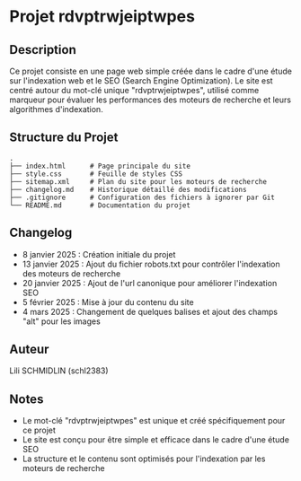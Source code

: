 # Projet rdvptrwjeiptwpes

## Description
Ce projet consiste en une page web simple créée dans le cadre d'une étude sur l'indexation web et le SEO (Search Engine Optimization). Le site est centré autour du mot-clé unique "rdvptrwjeiptwpes", utilisé comme marqueur pour évaluer les performances des moteurs de recherche et leurs algorithmes d'indexation.

## Structure du Projet
```
.
├── index.html      # Page principale du site
├── style.css       # Feuille de styles CSS
├── sitemap.xml     # Plan du site pour les moteurs de recherche
├── changelog.md    # Historique détaillé des modifications
├── .gitignore      # Configuration des fichiers à ignorer par Git
└── README.md       # Documentation du projet
```

## Changelog
- 8 janvier 2025 : Création initiale du projet
- 13 janvier 2025 : Ajout du fichier robots.txt pour contrôler l'indexation des moteurs de recherche
- 20 janvier 2025 : Ajout de l'url canonique pour améliorer l'indexation SEO
- 5 février 2025 : Mise à jour du contenu du site
- 4 mars 2025 : Changement de quelques balises et ajout des champs "alt" pour les images

## Auteur
Lili SCHMIDLIN (schl2383)

## Notes
- Le mot-clé "rdvptrwjeiptwpes" est unique et créé spécifiquement pour ce projet
- Le site est conçu pour être simple et efficace dans le cadre d'une étude SEO
- La structure et le contenu sont optimisés pour l'indexation par les moteurs de recherche